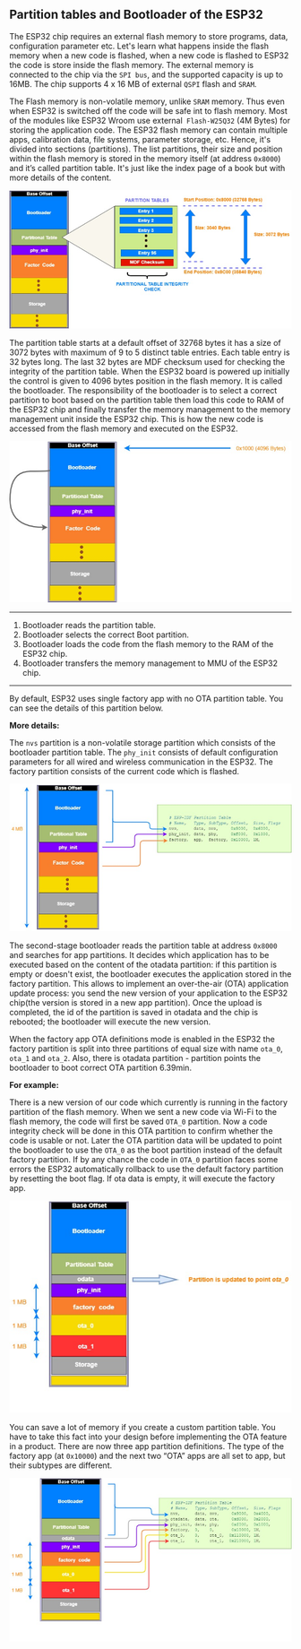 ##  Partition tables and Bootloader of the ESP32 

The ESP32 chip requires an external flash memory to store programs, data, configuration parameter etc. Let's learn what happens inside the flash memory when a new code is flashed, when a new code is flashed to ESP32 the code is store inside the flash memory. The external memory is connected to the chip via the `SPI bus`, and the supported capacity is up to 16MB. The chip supports 4 x 16 MB of external `QSPI` flash and `SRAM`.

The Flash memory is non-volatile memory, unlike `SRAM` memory. Thus even when ESP32 is switched off the code will be safe int to flash memory.
Most of the modules like ESP32 Wroom use external` Flash-W25Q32` (4M Bytes) for storing the application code. The ESP32 flash memory can contain multiple apps, calibration data, file systems, parameter storage, etc. Hence, it's divided into sections (partitions). The list partitions, their size and position within the flash memory is stored in the memory itself (at address `0x8000`) and it’s called partition table. It's just like the index page of a book but with more details of the content.

[![](https://github.com/iqnev/Partition_tables_and_Bootloader_of_the_ESP32/blob/master/source/4_05.jpg)](https://github.com/iqnev/Partition_tables_and_Bootloader_of_the_ESP32/blob/master/source/4_05.jpg)

The partition table starts at a default offset of 32768 bytes it has a size of 3072 bytes with maximum of 9 to 5 distinct table entries. Each table entry is
32 bytes long. The last 32 bytes are MDF checksum used for checking the integrity of the partition table.
When the ESP32 board is powered up initially the control is given to 4096 bytes position in the flash memory. It is called the bootloader. The responsibility of the bootloader is to select a correct partition to boot based on the partition table then load this code to RAM of the ESP32 chip and finally transfer the memory management to the memory management unit inside the ESP32 chip. This is how the new code is accessed from the flash memory and executed on the ESP32.

[![](https://github.com/iqnev/Partition_tables_and_Bootloader_of_the_ESP32/blob/master/source/5_12.jpg)](https://github.com/iqnev/Partition_tables_and_Bootloader_of_the_ESP32/blob/master/source/5_12.jpg)

------------

1.  Bootloader reads the partition table.
2.  Bootloader selects the correct Boot partition.
3. Bootloader loads the code from the flash memory to the RAM of the ESP32 chip.
4. Bootloader transfers the memory management to MMU of the ESP32 chip.

------------

By default, ESP32 uses single factory app with no OTA partition table. You can see the details of this partition below.

**More details:**

The `nvs` partition is a non-volatile storage partition which consists of the bootloader partition table. The `phy_init` consists of default configuration parameters for all wired and wireless communication in the ESP32.
The factory partition consists of the current code which is flashed.

[![](https://github.com/iqnev/Partition_tables_and_Bootloader_of_the_ESP32/blob/master/source/5_57.jpg)](https://github.com/iqnev/Partition_tables_and_Bootloader_of_the_ESP32/blob/master/source/5_57.jpg)


The second-stage bootloader reads the partition table at address `0x8000` and searches for app partitions. It decides which application has to be executed based on the content of the otadata partition: if this partition is empty or doesn't exist, the bootloader executes the application stored in the factory partition. This allows to implement an over-the-air (OTA) application update process: you send the new version of your application to the ESP32 chip(the version is stored in a new app partition).
Once the upload is completed, the id of the partition is saved in otadata and the chip is rebooted; the bootloader will execute the new version.

When the factory app OTA definitions mode is enabled in the ESP32 the factory partition is split into three partitions of equal size with name `ota_0`, `ota_1` and `ota_2`.
Also, there is otadata partition - partition points the bootloader to boot correct OTA partition 6.39min.

**For example:**

There is a new version of our code which currently is running in the factory partition of the flash memory. When we sent a new code via Wi-Fi to
the flash memory, the code will first be saved `OTA_0` partition. Now a code integrity check will be done in this OTA partition to confirm whether the code is usable or not. Later the OTA partition data will be updated to point the bootloader to use the `OTA_0` as the boot partition instead of the default factory partition. If by any chance the code in `OTA_0` partition faces some errors the ESP32 automatically rollback to use the default factory partition by resetting the boot flag. If ota data is empty, it will execute the factory app.

[![](https://github.com/iqnev/Partition_tables_and_Bootloader_of_the_ESP32/blob/master/source/7_04.jpg)](https://github.com/iqnev/Partition_tables_and_Bootloader_of_the_ESP32/blob/master/source/7_04.jpg)

You can save a lot of memory if you create a custom partition table. You have to take this fact into your design before implementing the OTA feature in a product. There are now three app partition definitions. The type of the factory app (at `0x10000`) and the next two “OTA” apps are all set to app, but their subtypes are different.

[![](https://github.com/iqnev/Partition_tables_and_Bootloader_of_the_ESP32/blob/master/source/8_22.jpg)](https://github.com/iqnev/Partition_tables_and_Bootloader_of_the_ESP32/blob/master/source/8_22.jpg)
